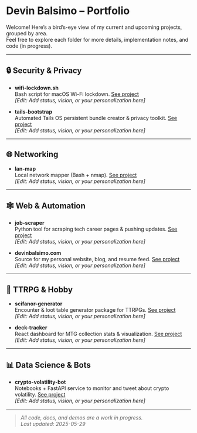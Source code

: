 # Devin Balsimo – Portfolio

Welcome! Here’s a bird’s-eye view of my current and upcoming projects, grouped by area.  
Feel free to explore each folder for more details, implementation notes, and code (in progress).

---

## 🔒 Security & Privacy

- **wifi-lockdown.sh**  
  Bash script for macOS Wi-Fi lockdown. [See project](./wifi-lockdown.sh/)  
  _[Edit: Add status, vision, or your personalization here]_

- **tails-bootstrap**  
  Automated Tails OS persistent bundle creator & privacy toolkit. [See project](./tails-bootstrap/)  
  _[Edit: Add status, vision, or your personalization here]_

---

## 🌐 Networking

- **lan-map**  
  Local network mapper (Bash + nmap). [See project](./lan-map/)  
  _[Edit: Add status, vision, or your personalization here]_

---

## 🕸️ Web & Automation

- **job-scraper**  
  Python tool for scraping tech career pages & pushing updates. [See project](./job-scraper/)  
  _[Edit: Add status, vision, or your personalization here]_

- **devinbalsimo.com**  
  Source for my personal website, blog, and resume feed. [See project](./devinbalsimo.com/)  
  _[Edit: Add status, vision, or your personalization here]_

---

## 🎲 TTRPG & Hobby

- **scifanor-generator**  
  Encounter & loot table generator package for TTRPGs. [See project](./scifanor-generator/)  
  _[Edit: Add status, vision, or your personalization here]_

- **deck-tracker**  
  React dashboard for MTG collection stats & visualization. [See project](./deck-tracker/)  
  _[Edit: Add status, vision, or your personalization here]_

---

## 📊 Data Science & Bots

- **crypto-volatility-bot**  
  Notebooks + FastAPI service to monitor and tweet about crypto volatility. [See 
project](./crypto-volatility-bot/)  
  _[Edit: Add status, vision, or your personalization here]_

---

> _All code, docs, and demos are a work in progress.  
> Last updated: 2025-05-29_
